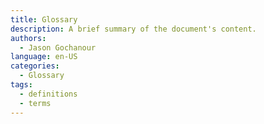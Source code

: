 ```yaml
---
title: Glossary
description: A brief summary of the document's content.
authors:
  - Jason Gochanour
language: en-US
categories:
  - Glossary
tags:
  - definitions
  - terms
---
```


<!-- Your glossary content goes here -->
